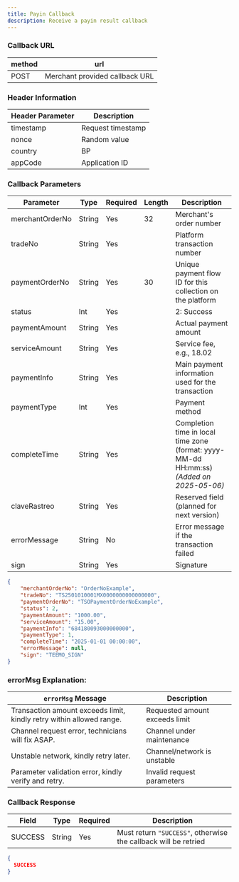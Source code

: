 ```yaml
---
title: Payin Callback
description: Receive a payin result callback
---
```


### Callback URL

| method | url                            |
| ------ | ------------------------------ |
| POST   | Merchant provided callback URL |

### Header Information

| Header Parameter | Description       |
| ---------------- |-------------------|
| timestamp        | Request timestamp |
| nonce            | Random value      |
| country          | BP                |
| appCode          | Application ID    |

### Callback Parameters

| Parameter       | Type   | Required | Length | Description                                                                                |
| --------------- | ------ | -------- | ------ | ------------------------------------------------------------------------------------------ |
| merchantOrderNo | String | Yes      | 32     | Merchant's order number                                                                    |
| tradeNo         | String | Yes      |        | Platform transaction number                                                                |
| paymentOrderNo  | String | Yes      | 30     | Unique payment flow ID for this collection on the platform                                 |
| status          | Int    | Yes      |        | 2: Success                                                                                 |
| paymentAmount   | String | Yes      |        | Actual payment amount                                                                      |
| serviceAmount   | String | Yes      |        | Service fee, e.g., 18.02                                                                   |
| paymentInfo     | String | Yes      |        | Main payment information used for the transaction                                          |
| paymentType     | Int    | Yes      |        | Payment method                                                                             |
| completeTime    | String | Yes      |        | Completion time in local time zone (format: yyyy-MM-dd HH\:mm\:ss) *(Added on 2025-05-06)* |
| claveRastreo    | String | Yes      |        | Reserved field (planned for next version)                                                  |
| errorMessage    | String | No       |        | Error message if the transaction failed                                                    |
| sign            | String | Yes      |        | Signature                                                                                  |


```json title= callback example
{
    "merchantOrderNo": "OrderNoExample",
    "tradeNo": "TS2501010001MX0000000000000000",
    "paymentOrderNo": "TSOPaymentOrderNoExample",
    "status": 2,
    "paymentAmount": "1000.00", 
    "serviceAmount": "15.00",
    "paymentInfo": "684180093000000000",
    "paymentType": 1,
    "completeTime": "2025-01-01 00:00:00",
    "errorMessage": null,
    "sign": "TEEMO_SIGN"
}
```

### errorMsg Explanation:

| `errorMsg` Message                                                   | Description                    |
| -------------------------------------------------------------------- | ------------------------------ |
| Transaction amount exceeds limit, kindly retry within allowed range. | Requested amount exceeds limit |
| Channel request error, technicians will fix ASAP.                    | Channel under maintenance      |
| Unstable network, kindly retry later.                                | Channel/network is unstable    |
| Parameter validation error, kindly verify and retry.                 | Invalid request parameters     |



### Callback Response

| Field   | Type   | Required | Description                                                     |
| ------- | ------ | -------- | --------------------------------------------------------------- |
| SUCCESS | String | Yes      | Must return `"SUCCESS"`, otherwise the callback will be retried |

```json title= callback response
{
  SUCCESS
}
```


